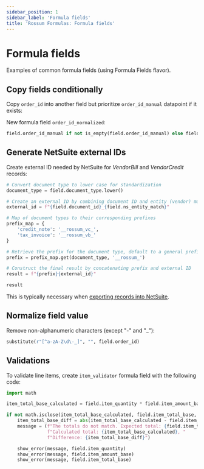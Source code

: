 ```yaml
---
sidebar_position: 1
sidebar_label: 'Formula fields'
title: 'Rossum Formulas: Formula fields'
---
```


# Formula fields

Examples of common formula fields (using Formula Fields flavor).

## Copy fields conditionally

Copy `order_id` into another field but prioritize `order_id_manual` datapoint if it exists:

New formula field `order_id_normalized`:

```py
field.order_id_manual if not is_empty(field.order_id_manual) else field.order_id
```

## Generate NetSuite external IDs

Create external ID needed by NetSuite for _VendorBill_ and _VendorCredit_ records:

```py
# Convert document type to lower case for standardization
document_type = field.document_type.lower()

# Create an external ID by combining document ID and entity (vendor) match
external_id = f"{field.document_id}_{field.ns_entity_match}"

# Map of document types to their corresponding prefixes
prefix_map = {
    'credit_note': '__rossum_vc_',
    'tax_invoice': '__rossum_vb_'
}

# Retrieve the prefix for the document type, default to a general prefix if not found
prefix = prefix_map.get(document_type, '__rossum_')

# Construct the final result by concatenating prefix and external ID
result = f"{prefix}{external_id}"

result
```

This is typically necessary when [exporting records into NetSuite](../netsuite/export-configuration#vendor-bills-invoices).

## Normalize field value

Remove non-alphanumeric characters (except "-" and "\_"):

```py
substitute(r"[^a-zA-Z\d\-_]", "", field.order_id)
```

## Validations

To validate line items, create `item_validator` formula field with the following code:

```py
import math

item_total_base_calculated = field.item_quantity * field.item_amount_base

if not math.isclose(item_total_base_calculated, field.item_total_base, rel_tol=0.004):
    item_total_base_diff = abs(item_total_base_calculated - field.item_total_base)
    message = (f"The totals do not match. Expected total: {field.item_total_base}, "
               f"Calculated total: {item_total_base_calculated}, "
               f"Difference: {item_total_base_diff}")

    show_error(message, field.item_quantity)
    show_error(message, field.item_amount_base)
    show_error(message, field.item_total_base)
```
